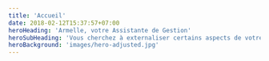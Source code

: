```yaml
---
title: 'Accueil'
date: 2018-02-12T15:37:57+07:00
heroHeading: 'Armelle, votre Assistante de Gestion'
heroSubHeading: 'Vous cherchez à externaliser certains aspects de votre activité? Je vous offre un service personnalisé, sur site ou à distance'
heroBackground: 'images/hero-adjusted.jpg'
---
```


